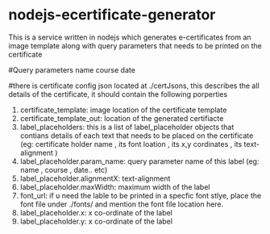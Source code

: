 # nodejs-ecertificate-generator

This is a service written in nodejs which generates e-certificates from an image template along with query parameters that needs to be printed on the certificate

#Query parameters
name
course
date

#there is certificate config json located at ./certJsons,
this describes the all details of the certificate, it should contain the following porperties

1. certificate_template: image location of the certificate template
2. certificate_template_out: location of the generated certifiacte
3. label_placeholders: this is a list of label_placeholder objects that contians details of each text that needs to be placed on the certificate (eg: certificate holder name , its font loation , its x,y cordinates , its text-alignment )
4. label_placeholder.param_name: query parameter name of this label (eg: name , course , date.. etc)
5. label_placeholder.alignmentX: text-alignment
6. label_placeholder.maxWidth: maximum width of the label
7. font_url: if u need the lable to be printed in a specfic font stlye, place the font file under ./fonts/ and mention the font file location here.
8. label_placeholder.x: x co-ordinate of the label
9. label_placeholder.y: x co-ordinate of the label
